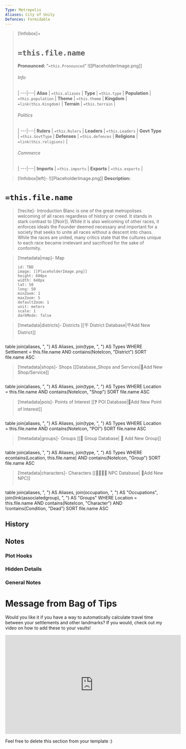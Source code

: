 ```yaml
---
Type: Metropolis
Aliases: City of Unity
Defences: Formidable
---
```


> [!infobox]+
> # `=this.file.name`
> **Pronounced:**  "`=this.Pronounced`"
> ![[PlaceholderImage.png]]
> ###### Info
>  |
> ---|---|
> **Alias** | `=this.aliases` |
> **Type** | `=this.type` |
> **Population** | `=this.population` |
> **Theme** | `=this.theme` |
> **Kingdom** | `=link(this.Kingdom)` |
> **Terrain** | `=this.terrain` |
> ###### Politics
>  |
> ---|---|
> **Rulers** | `=this.Rulers` |
> **Leaders** | `=this.Leaders` |
> **Govt Type** | `=this.GovtType` |
> **Defenses** | `=this.defences` |
> **Religions** | `=link(this.religions)` |
> ###### Commerce
>  |
> ---|---|
> **Imports** | `=this.imports` |
> **Exports** | `=this.exports` |

> [!infobox|left]- 
> ![[PlaceholderImage.png]]
> **Description:** 

# **`=this.file.name`**
> [!recite]- Introduction
Blanc is one of the great metropolises welcoming of all races regardless of history or creed. It stands in stark contrast to [[Noir]]. While it is also welcoming of other races, it enforces ideals the Founder deemed necessary and important for a society that seeks to unite all races without a descent into chaos. While the races are united, many critics state that the cultures unique to each race became irrelevant and sacrificed for the sake of conformity.

> [!metadata|map]- Map
> ```leaflet
> id: TBD
> image: [[PlaceholderImage.png]]
> height: 600px
> width: 640px
> lat: 50
> long: 50
> minZoom: 1
> maxZoom: 5
> defaultZoom: 1
> unit: meters
> scale: 1
> darkMode: false
> ```

> [!metadata|districts]- Districts
> [[🪧 District Database|🪧Add New District]]
> ```dataview
table join(aliases, ", ") AS Aliases, join(type, ", ") AS Types
WHERE Settlement = this.file.name AND contains(NoteIcon, "District")
SORT file.name ASC

> [!metadata|shops]- Shops
> [[Database_Shops and Services|📝Add New Shop/Service]]
> ```dataview
table join(aliases, ", ") AS Aliases, join(type, ", ") AS Types
WHERE Location = this.file.name AND contains(NoteIcon, "Shop")
SORT file.name ASC

> [!metadata|pois]- Points of Interest
> [[❓ POI Database|📝Add New Point of Interest]]
> ```dataview
table join(aliases, ", ") AS Aliases, join(type, ", ") AS Types
WHERE Location = this.file.name AND contains(NoteIcon, "POI")
SORT file.name ASC

> [!metadata|groups]- Groups
> [[🔰 Group Database| 🔰 Add New Group]]
> ```dataview
table join(aliases, ", ") AS Aliases, join(type, ", ") AS Types
WHERE econtains(Location, this.file.name) AND contains(NoteIcon, "Group")
SORT file.name ASC

> [!metadata|characters]- Characters
> [[👨‍👩‍👧‍👦 NPC Database| 📝Add New NPC]]
> ```dataview
table join(aliases, ", ") AS Aliases, join(occupation, ", ") AS "Occupations", join(link(associatedgroup), ", ") AS "Groups"
WHERE Location = this.file.name AND contains(NoteIcon, "Character") AND !contains(Condition, "Dead")
SORT file.name ASC

## History


## Notes
### Plot Hooks


### Hidden Details


### General Notes




# Message from Bag of Tips
Would you like it if you have a way to automatically calculate travel time between your settlements and other landmarks? If you would, check out my video on how to add these to your vaults!

<iframe width="560" height="315" src="https://www.youtube.com/embed/8MI5JyiH-Wo?si=SX0Iqw1H7jNTk6he" title="YouTube video player" frameborder="0" allow="accelerometer; autoplay; clipboard-write; encrypted-media; gyroscope; picture-in-picture; web-share" allowfullscreen></iframe>

Feel free to delete this section from your template :)